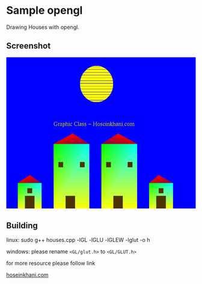 # Sample opengl

Drawing Houses with opengl. 

## Screenshot

![opengl](https://github.com/rezaduty/sample-opengl/blob/master/houses.png?raw=true)

## Building

linux: sudo g++ houses.cpp -lGL -lGLU -lGLEW -lglut -o h

windows: please rename `<GL/glut.h>` to `<GL/GLUT.h>`


for more resource please follow link

[hoseinkhani.com](http://hoseinkhani.com/newsite/download/default.php)
